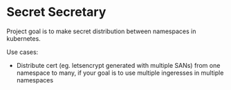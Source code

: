 # Secret Secretary

Project goal is to make secret distribution between namespaces in kubernetes.

Use cases:
  - Distribute cert (eg. letsencrypt generated with multiple SANs) from one namespace to many, if your goal is to use multiple ingeresses in multiple namespaces
